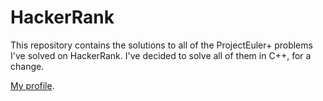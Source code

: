 # HackerRank

This repository contains the solutions to all of the ProjectEuler+ problems I've solved on HackerRank. I've decided to solve all of them in C++, for a change.

[My profile](https://www.hackerrank.com/conormccauley).
